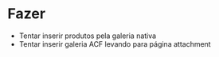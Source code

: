 # Fazer

- Tentar inserir produtos pela galeria nativa
- Tentar inserir galeria ACF levando para página attachment